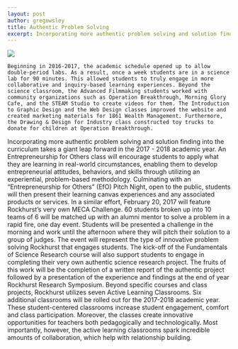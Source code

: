 ```yaml
---
layout: post
author: gregowsley
title: Authentic Problem Solving
excerpt: Incorporating more authentic problem solving and solution finding into the curriculum takes a giant leap forward in the 2017 - 2018 academic year.
---
```


<div class="flex-wrapper">
  <img src="{{ site.baseurl }}{{ site.baseurl }}/img/Indicator 1.2.png">
</div>


	Beginning in 2016-2017, the academic schedule opened up to allow double-period labs. As a result, once a week students are in a science lab for 90 minutes. This allowed students to truly engage in more collaborative and inquiry-based learning experiences. Beyond the science classroom, the Advanced Filmmaking students worked with community organizations such as Operation Breakthrough, Morning Glory Cafe, and the STEAM Studio to create videos for them. The Introduction to Graphic Design and the Web Design classes improved the website and created marketing materials for 1861 Wealth Management. Furthermore, the Drawing & Design for Industry class constructed toy trucks to donate for children at Operation Breakthrough.
Incorporating more authentic problem solving and solution finding into the curriculum takes a giant leap forward in the 2017 - 2018 academic year. An Entrepreneurship for Others class will encourage students to apply what they are learning in real-world circumstances, enabling them to develop entrepreneurial attitudes, behaviors, and skills through utilizing an experiential, problem-based methodology. Culminating with an “Entrepreneurship for Others” (EfO) Pitch Night, open to the public, students will then present their learning canvas experiences and any associated products or services. In a similar effort, February 20, 2017 will feature Rockhurst’s very own MECA Challenge. 60 students broken up into 10 teams of 6 will be matched up with an alumni mentor to solve a problem in a rapid fire, one day event. Students will be presented a challenge in the morning and work until the afternoon where they will pitch their solution to a group of judges. The event will represent the type of innovative problem solving Rockhurst that engages students.
	The kick-off of the Fundamentals of Science Research course will also support students to engage in completing their very own authentic science research project. The fruits of this work will be the completion of a written report of the authentic project followed by a presentation of the experience and findings at the end of year Rockhurst Research Symposium.
	Beyond specific courses and class projects, Rockhurst utilizes seven Active Learning Classrooms. Six additional classrooms will be rolled out for the 2017-2018 academic year. These student-centered classrooms increase student engagement, comfort and class participation. Moreover, the classes create innovative opportunities for teachers both pedagogically and technologically. Most importantly, however, the active learning classrooms spark incredible amounts of collaboration, which help with relationship building.
